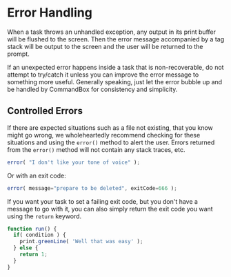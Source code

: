 # Error Handling

When a task throws an unhandled exception, any output in its print buffer will be flushed to the screen. Then the error message accompanied by a tag stack will be output to the screen and the user will be returned to the prompt.

If an unexpected error happens inside a task that is non-recoverable, do not attempt to try/catch it unless you can improve the error message to something more useful. Generally speaking, just let the error bubble up and be handled by CommandBox for consistency and simplicity.

## Controlled Errors

If there are expected situations such as a file not existing, that you know might go wrong, we wholeheartedly recommend checking for these situations and using the `error()` method to alert the user. Errors returned from the `error()` method will not contain any stack traces, etc.

```javascript
error( "I don't like your tone of voice" );
```

Or with an exit code:

```javascript
error( message="prepare to be deleted", exitCode=666 );
```

If you want your task to set a failing exit code, but you don't have a message to go with it, you can also simply return the exit code you want using the `return` keyword.

```javascript
function run() {
  if( condition ) {
    print.greenLine( 'Well that was easy' );
  } else {
    return 1;
  }
}
```

